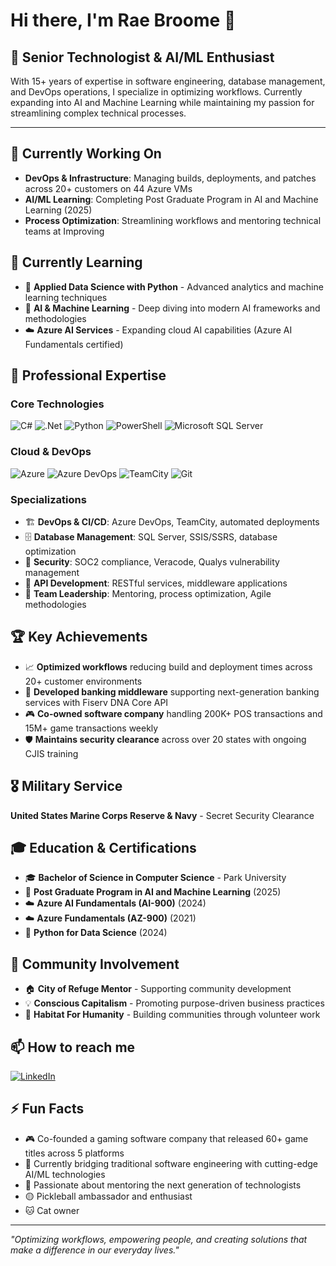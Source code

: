 # Hi there, I'm Rae Broome 👋

## 🚀 Senior Technologist & AI/ML Enthusiast

With 15+ years of expertise in software engineering, database management, and DevOps operations, I specialize in optimizing workflows. Currently expanding into AI and Machine Learning while maintaining my passion for streamlining complex technical processes.

---

## 🔭 Currently Working On
- **DevOps & Infrastructure**: Managing builds, deployments, and patches across 20+ customers on 44 Azure VMs
- **AI/ML Learning**: Completing Post Graduate Program in AI and Machine Learning (2025)
- **Process Optimization**: Streamlining workflows and mentoring technical teams at Improving

## 🌱 Currently Learning
- 🤖 **Applied Data Science with Python** - Advanced analytics and machine learning techniques
- 🧠 **AI & Machine Learning** - Deep diving into modern AI frameworks and methodologies
- ☁️ **Azure AI Services** - Expanding cloud AI capabilities (Azure AI Fundamentals certified)

## 💼 Professional Expertise

### **Core Technologies**
![C#](https://img.shields.io/badge/c%23-%23239120.svg?style=for-the-badge&logo=c-sharp&logoColor=white)
![.Net](https://img.shields.io/badge/.NET-5C2D91?style=for-the-badge&logo=.net&logoColor=white)
![Python](https://img.shields.io/badge/python-3670A8?style=for-the-badge&logo=python&logoColor=ffdd54)
![PowerShell](https://img.shields.io/badge/PowerShell-%235391FE.svg?style=for-the-badge&logo=powershell&logoColor=white)
![Microsoft SQL Server](https://img.shields.io/badge/Microsoft%20SQL%20Server-CC2927?style=for-the-badge&logo=microsoft%20sql%20server&logoColor=white)

### **Cloud & DevOps**
![Azure](https://img.shields.io/badge/azure-%230072C6.svg?style=for-the-badge&logo=microsoftazure&logoColor=white)
![Azure DevOps](https://img.shields.io/badge/Azure%20DevOps-0078D7?style=for-the-badge&logo=azure-devops&logoColor=white)
![TeamCity](https://img.shields.io/badge/teamcity-000000.svg?style=for-the-badge&logo=teamcity&logoColor=white)
![Git](https://img.shields.io/badge/git-%23F05033.svg?style=for-the-badge&logo=git&logoColor=white)

### **Specializations**
- 🏗️ **DevOps & CI/CD**: Azure DevOps, TeamCity, automated deployments
- 🗄️ **Database Management**: SQL Server, SSIS/SSRS, database optimization
- 🔐 **Security**: SOC2 compliance, Veracode, Qualys vulnerability management
- 🔄 **API Development**: RESTful services, middleware applications
- 👥 **Team Leadership**: Mentoring, process optimization, Agile methodologies

## 🏆 Key Achievements
- 📈 **Optimized workflows** reducing build and deployment times across 20+ customer environments
- 🏦 **Developed banking middleware** supporting next-generation banking services with Fiserv DNA Core API
- 🎮 **Co-owned software company** handling 200K+ POS transactions and 15M+ game transactions weekly
- 🛡️ **Maintains security clearance** across over 20 states with ongoing CJIS training

## 🎖️ Military Service
**United States Marine Corps Reserve & Navy** - Secret Security Clearance

## 🎓 Education & Certifications
- 🎓 **Bachelor of Science in Computer Science** - Park University
- 🤖 **Post Graduate Program in AI and Machine Learning** (2025)
- ☁️ **Azure AI Fundamentals (AI-900)** (2024)
- ☁️ **Azure Fundamentals (AZ-900)** (2021)
- 🐍 **Python for Data Science** (2024)

## 🤝 Community Involvement
- 🏠 **City of Refuge Mentor** - Supporting community development
- 💡 **Conscious Capitalism** - Promoting purpose-driven business practices
- 🔨 **Habitat For Humanity** - Building communities through volunteer work

## 📫 How to reach me
[![LinkedIn](https://img.shields.io/badge/LinkedIn-%230077B5.svg?style=for-the-badge&logo=linkedin&logoColor=white)](https://www.linkedin.com/in/raebroome/)

## ⚡ Fun Facts
- 🎮 Co-founded a gaming software company that released 60+ game titles across 5 platforms
- 🚀 Currently bridging traditional software engineering with cutting-edge AI/ML technologies
- 🎯 Passionate about mentoring the next generation of technologists
- 🟡 Pickleball ambassador and enthusiast 
- 🐱 Cat owner

---

*"Optimizing workflows, empowering people, and creating solutions that make a difference in our everyday lives."*
